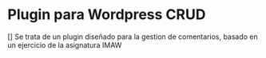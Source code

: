 # Plugin para Wordpress CRUD
[] Se trata de un plugin diseñado para la gestion de comentarios, basado en un ejercicio de la asignatura IMAW
